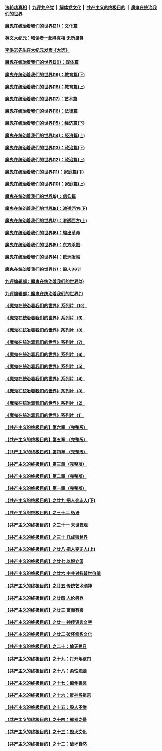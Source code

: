 

####  [法轮功真相](../../../../basic/blob/master/README.md?t=12072302) &nbsp;|&nbsp; [九评共产党](../../../../9ping.md/blob/master/README.md?t=12072302) &nbsp;|&nbsp; [解体党文化](../../../../jtdwh.md/blob/master/README.md?t=12072302)  &nbsp;|&nbsp; [共产主义的终极目的](../../../../gczydzjmd.md/blob/master/README.md?t=12072302) &nbsp;|&nbsp; [魔鬼在统治我们的世界](../../../../mgztzwmdsj.md/blob/master/README.md?t=12072302) 

#### [魔鬼在统治着我们的世界(21)：文化篇](../pages/nsc422/n10597706.md?t=12072302) 

#### [英文大纪元：和读者一起寻真相 无所畏惧](../pages/nsc422/n12542027.md?t=12072302) 

#### [李洪志先生在大纪元发表《大选》](../pages/nsc422/n12534746.md?t=12072302) 

#### [魔鬼在统治着我们的世界(20)：媒体篇](../pages/nsc422/n10586579.md?t=12072302) 

#### [魔鬼在统治着我们的世界(19)：教育篇(下)](../pages/nsc422/n10564808.md?t=12072302) 

#### [魔鬼在统治着我们的世界(18)：教育篇(上)](../pages/nsc422/n10526970.md?t=12072302) 

#### [魔鬼在统治着我们的世界(17)：艺术篇](../pages/nsc422/n10499093.md?t=12072302) 

#### [魔鬼在统治着我们的世界(16)：法律篇](../pages/nsc422/n10485969.md?t=12072302) 

#### [魔鬼在统治着我们的世界(15)：经济篇(下)](../pages/nsc422/n10469975.md?t=12072302) 

#### [魔鬼在统治着我们的世界(14)：经济篇(上)](../pages/nsc422/n10457370.md?t=12072302) 

#### [魔鬼在统治着我们的世界(13)：政治篇(下)](../pages/nsc422/n10448270.md?t=12072302) 

#### [魔鬼在统治着我们的世界(12)：政治篇(上)](../pages/nsc422/n10444576.md?t=12072302) 

#### [魔鬼在统治着我们的世界(11)：家庭篇(下)](../pages/nsc422/n10440961.md?t=12072302) 

#### [魔鬼在统治着我们的世界(10)：家庭篇(上)](../pages/nsc422/n10435448.md?t=12072302) 

#### [魔鬼在统治着我们的世界(9)：信仰篇](../pages/nsc422/n10432159.md?t=12072302) 

#### [魔鬼在统治着我们的世界(8)：渗透西方(下)](../pages/nsc422/n10429603.md?t=12072302) 

#### [魔鬼在统治着我们的世界(7)：渗透西方(上)](../pages/nsc422/n10426013.md?t=12072302) 

#### [魔鬼在统治着我们的世界(6)：输出革命](../pages/nsc422/n10421536.md?t=12072302) 

#### [魔鬼在统治着我们的世界(5)：东方杀戮](../pages/nsc422/n10417707.md?t=12072302) 

#### [魔鬼在统治着我们的世界(4)：欧洲发端](../pages/nsc422/n10414890.md?t=12072302) 

#### [魔鬼在统治着我们的世界(3)：毁人36计](../pages/nsc422/n10411583.md?t=12072302) 

#### [九评编辑部：魔鬼在统治着我们的世界(2)](../pages/nsc422/n10410036.md?t=12072302) 

#### [九评编辑部：魔鬼在统治着我们的世界(1)](../pages/nsc422/n10406825.md?t=12072302) 

#### [《魔鬼在统治着我们的世界》系列片（10）](../pages/nsc422/n12292670.md?t=12072302) 

#### [《魔鬼在统治着我们的世界》系列片（9）](../pages/nsc422/n12290859.md?t=12072302) 

#### [《魔鬼在统治着我们的世界》系列片（8）](../pages/nsc422/n12287445.md?t=12072302) 

#### [《魔鬼在统治着我们的世界》系列片（7）](../pages/nsc422/n12283425.md?t=12072302) 

#### [《魔鬼在统治着我们的世界》系列片（6）](../pages/nsc422/n12282314.md?t=12072302) 

#### [《魔鬼在统治着我们的世界》系列片（5）](../pages/nsc422/n12281419.md?t=12072302) 

#### [《魔鬼在统治着我们的世界》系列片（4）](../pages/nsc422/n12274024.md?t=12072302) 

#### [《魔鬼在统治着我们的世界》系列片（3）](../pages/nsc422/n12271322.md?t=12072302) 

#### [《魔鬼在统治着我们的世界》系列片（2）](../pages/nsc422/n12269049.md?t=12072302) 

#### [《魔鬼在统治着我们的世界》系列片（1）](../pages/nsc422/n12267575.md?t=12072302) 

#### [【共产主义的终极目的】第六章 （完整版）](../pages/nsc422/n11428913.md?t=12072302) 

#### [【共产主义的终极目的】第五章 （完整版）](../pages/nsc422/n11428912.md?t=12072302) 

#### [【共产主义的终极目的】第四章 （完整版）](../pages/nsc422/n11428907.md?t=12072302) 

#### [【共产主义的终极目的】第三章（完整版）](../pages/nsc422/n11428848.md?t=12072302) 

#### [【共产主义的终极目的】第二章（完整版）](../pages/nsc422/n11428831.md?t=12072302) 

#### [【共产主义的终极目的】第一章（完整版）](../pages/nsc422/n11417651.md?t=12072302) 

#### [【共产主义的终极目的】之廿九 把人变非人(下)](../pages/nsc422/n11344140.md?t=12072302) 

#### [【共产主义的终极目的】之三十二 结语](../pages/nsc422/n11360535.md?t=12072302) 

#### [【共产主义的终极目的】之三十一 末世景观](../pages/nsc422/n11351129.md?t=12072302) 

#### [【共产主义的终极目的】之三十 几成狼世界](../pages/nsc422/n11348280.md?t=12072302) 

#### [【共产主义的终极目的】之廿八 把人变非人(上)](../pages/nsc422/n11340492.md?t=12072302) 

#### [【共产主义的终极目的】之廿七 以恨立国](../pages/nsc422/n11336944.md?t=12072302) 

#### [【共产主义的终极目的】之廿六 中共对抗普世价值](../pages/nsc422/n11324785.md?t=12072302) 

#### [【共产主义的终极目的】之廿五 传统艺术颂神](../pages/nsc422/n11296396.md?t=12072302) 

#### [【共产主义的终极目的】之廿四 人伦典范](../pages/nsc422/n11296397.md?t=12072302) 

#### [【共产主义的终极目的】之廿三 富而有德](../pages/nsc422/n11283598.md?t=12072302) 

#### [【共产主义的终极目的】之廿一 神传语言文字](../pages/nsc422/n11263265.md?t=12072302) 

#### [【共产主义的终极目的】之廿二 破坏修炼文化](../pages/nsc422/n11245728.md?t=12072302) 

#### [【共产主义的终极目的】之二十：偷天换日](../pages/nsc422/n11238846.md?t=12072302) 

#### [【共产主义的终极目的】之十九：打开地狱门](../pages/nsc422/n11206376.md?t=12072302) 

#### [【共产主义的终极目的】之十八：柔性洗脑](../pages/nsc422/n11199994.md?t=12072302) 

#### [【共产主义的终极目的】之十七：颠倒善恶](../pages/nsc422/n11179782.md?t=12072302) 

#### [【共产主义的终极目的】之十六：反神骂祖宗](../pages/nsc422/n11166798.md?t=12072302) 

#### [【共产主义的终极目的】之十五：毁人不倦](../pages/nsc422/n11166792.md?t=12072302) 

#### [【共产主义的终极目的】之十四：邪恶之最](../pages/nsc422/n11150249.md?t=12072302) 

#### [【共产主义的终极目的】之十三：毁灭文化](../pages/nsc422/n11135227.md?t=12072302) 

#### [【共产主义的终极目的】之十二：破坏自然](../pages/nsc422/n11135214.md?t=12072302) 

